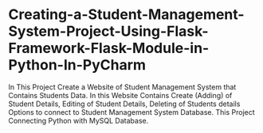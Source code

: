 # Creating-a-Student-Management-System-Project-Using-Flask-Framework-Flask-Module-in-Python-In-PyCharm
In This Project Create a Website of Student Management System that Contains Students Data. In this Website Contains Create (Adding) of Student Details, Editing of Student Details, Deleting of Students details Options to connect to Student Management System Database. This Project Connecting Python with MySQL Database.
